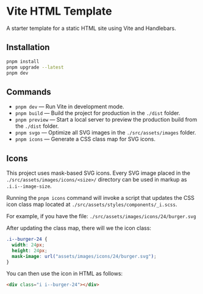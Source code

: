 # Vite HTML Template

A starter template for a static HTML site using Vite and Handlebars.

## Installation

```bash
pnpm install
pnpm upgrade --latest
pnpm dev
```

## Commands

* `pnpm dev` — Run Vite in development mode.
* `pnpm build` — Build the project for production in the `./dist` folder.
* `pnpm preview` — Start a local server to preview the production build from the `./dist` folder.
* `pnpm svgo` — Optimize all SVG images in the `./src/assets/images` folder.
* `pnpm icons` — Generate a CSS class map for SVG icons.

## Icons

This project uses mask-based SVG icons.
Every SVG image placed in the `./src/assets/images/icons/<size>/` directory can be used in markup as `.i.i--image-size`.

Running the `pnpm icons` command will invoke a script that updates the CSS icon class map located at
`./src/assets/styles/components/_i.scss`.

For example, if you have the file: `./src/assets/images/icons/24/burger.svg`

After updating the class map, there will we the icon class:

```css
.i--burger-24 {
  width: 24px;
  height: 24px;
  mask-image: url("assets/images/icons/24/burger.svg");
}
```

You can then use the icon in HTML as follows:

```html
<div class="i i--burger-24"></div>
```
